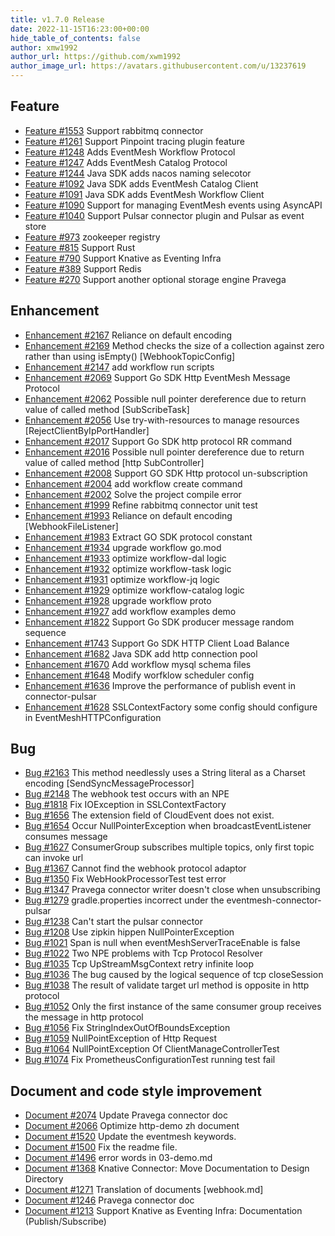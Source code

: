 ```yaml
---
title: v1.7.0 Release
date: 2022-11-15T16:23:00+00:00
hide_table_of_contents: false
author: xmw1992
author_url: https://github.com/xwm1992
author_image_url: https://avatars.githubusercontent.com/u/13237619
---
```


## Feature

- [Feature #1553](https://github.com/apache/eventmesh/issues/1553) Support rabbitmq connector
- [Feature #1261](https://github.com/apache/eventmesh/issues/1261) Support Pinpoint tracing plugin feature
- [Feature #1248](https://github.com/apache/eventmesh/issues/1248) Adds EventMesh Workflow Protocol
- [Feature #1247](https://github.com/apache/eventmesh/issues/1247) Adds EventMesh Catalog Protocol
- [Feature #1244](https://github.com/apache/eventmesh/issues/1244) Java SDK adds nacos naming selecotor
- [Feature #1092](https://github.com/apache/eventmesh/issues/1092) Java SDK adds EventMesh Catalog Client
- [Feature #1091](https://github.com/apache/eventmesh/issues/1091) Java SDK adds EventMesh Workflow Client
- [Feature #1090](https://github.com/apache/eventmesh/issues/1090) Support for managing EventMesh events using AsyncAPI
- [Feature #1040](https://github.com/apache/eventmesh/issues/1040) Support Pulsar connector plugin and Pulsar as event store
- [Feature #973](https://github.com/apache/eventmesh/issues/973) zookeeper registry
- [Feature #815](https://github.com/apache/eventmesh/issues/815) Support Rust
- [Feature #790](https://github.com/apache/eventmesh/issues/790) Support Knative as Eventing Infra
- [Feature #389](https://github.com/apache/eventmesh/issues/389) Support Redis
- [Feature #270](https://github.com/apache/eventmesh/issues/270) Support another optional storage engine Pravega


## Enhancement

- [Enhancement #2167](https://github.com/apache/eventmesh/issues/2167) Reliance on default encoding
- [Enhancement #2169](https://github.com/apache/eventmesh/issues/2169) Method checks the size of a collection against zero rather than using isEmpty() [WebhookTopicConfig]
- [Enhancement #2147](https://github.com/apache/eventmesh/issues/2147) add workflow run scripts
- [Enhancement #2069](https://github.com/apache/eventmesh/issues/2069) Support Go SDK Http EventMesh Message Protocol
- [Enhancement #2062](https://github.com/apache/eventmesh/issues/2062) Possible null pointer dereference due to return value of called method [SubScribeTask]
- [Enhancement #2056](https://github.com/apache/eventmesh/issues/2056) Use try-with-resources to manage resources [RejectClientByIpPortHandler]
- [Enhancement #2017](https://github.com/apache/eventmesh/issues/2017) Support Go SDK http protocol RR command
- [Enhancement #2016](https://github.com/apache/eventmesh/issues/2016) Possible null pointer dereference due to return value of called method [http SubController]
- [Enhancement #2008](https://github.com/apache/eventmesh/issues/2008) Support GO SDK Http protocol un-subscription
- [Enhancement #2004](https://github.com/apache/eventmesh/issues/2004) add workflow create command
- [Enhancement #2002](https://github.com/apache/eventmesh/issues/2002) Solve the project compile error
- [Enhancement #1999](https://github.com/apache/eventmesh/issues/1999) Refine rabbitmq connector unit test
- [Enhancement #1993](https://github.com/apache/eventmesh/issues/1993) Reliance on default encoding [WebhookFileListener]
- [Enhancement #1983](https://github.com/apache/eventmesh/issues/1983) Extract GO SDK protocol constant
- [Enhancement #1934](https://github.com/apache/eventmesh/issues/1934) upgrade workflow go.mod
- [Enhancement #1933](https://github.com/apache/eventmesh/issues/1933) optimize workflow-dal logic
- [Enhancement #1932](https://github.com/apache/eventmesh/issues/1932) optimize workflow-task logic
- [Enhancement #1931](https://github.com/apache/eventmesh/issues/1931) optimize workflow-jq logic
- [Enhancement #1929](https://github.com/apache/eventmesh/issues/1929) optimize workflow-catalog logic
- [Enhancement #1928](https://github.com/apache/eventmesh/issues/1928) upgrade workflow proto
- [Enhancement #1927](https://github.com/apache/eventmesh/issues/1927) add workflow examples demo
- [Enhancement #1822](https://github.com/apache/eventmesh/issues/1822) Support Go SDK producer message random sequence
- [Enhancement #1743](https://github.com/apache/eventmesh/issues/1743) Support Go SDK HTTP Client Load Balance
- [Enhancement #1682](https://github.com/apache/eventmesh/issues/1682 ) Java SDK add http connection pool
- [Enhancement #1670](https://github.com/apache/eventmesh/issues/1670) Add workflow mysql schema files
- [Enhancement #1648](https://github.com/apache/eventmesh/issues/1648) Modify worfklow scheduler config
- [Enhancement #1636](https://github.com/apache/eventmesh/issues/1636) Improve the performance of publish event in connector-pulsar
- [Enhancement #1628](https://github.com/apache/eventmesh/issues/1628) SSLContextFactory some config should configure in EventMeshHTTPConfiguration


## Bug

- [Bug #2163](https://github.com/apache/eventmesh/issues/2163) This method needlessly uses a String literal as a Charset encoding [SendSyncMessageProcessor]
- [Bug #2148](https://github.com/apache/eventmesh/issues/2148) The webhook test occurs with an NPE
- [Bug #1818](https://github.com/apache/eventmesh/issues/1818) Fix IOException in SSLContextFactory
- [Bug #1656](https://github.com/apache/eventmesh/issues/1656) The extension field of CloudEvent does not exist.
- [Bug #1654](https://github.com/apache/eventmesh/issues/1654) Occur NullPointerException when broadcastEventListener consumes message
- [Bug #1627](https://github.com/apache/eventmesh/issues/1627) ConsumerGroup subscribes multiple topics, only first topic can invoke url
- [Bug #1367](https://github.com/apache/eventmesh/issues/1367) Cannot find the webhook protocol adaptor
- [Bug #1350](https://github.com/apache/eventmesh/issues/1350) Fix WebHookProcessorTest test error
- [Bug #1347](https://github.com/apache/eventmesh/issues/1347) Pravega connector writer doesn't close when unsubscribing
- [Bug #1279](https://github.com/apache/eventmesh/issues/1279) gradle.properties incorrect under the eventmesh-connector-pulsar
- [Bug #1238](https://github.com/apache/eventmesh/issues/1238) Can't start the pulsar connector
- [Bug #1208](https://github.com/apache/eventmesh/issues/1208) Use zipkin hippen NullPointerException
- [Bug #1021](https://github.com/apache/eventmesh/issues/1021) Span is null when eventMeshServerTraceEnable is false
- [Bug #1022](https://github.com/apache/eventmesh/issues/1022) Two NPE problems with Tcp Protocol Resolver
- [Bug #1035](https://github.com/apache/eventmesh/issues/1035) Tcp UpStreamMsgContext retry infinite loop
- [Bug #1036](https://github.com/apache/eventmesh/issues/1036) The bug caused by the logical sequence of tcp closeSession
- [Bug #1038](https://github.com/apache/eventmesh/issues/1038) The result of validate target url method is opposite in http protocol
- [Bug #1052](https://github.com/apache/eventmesh/issues/1052) Only the first instance of the same consumer group receives the message in http protocol
- [Bug #1056](https://github.com/apache/eventmesh/issues/1056) Fix StringIndexOutOfBoundsException
- [Bug #1059](https://github.com/apache/eventmesh/issues/1059) NullPointException of Http Request
- [Bug #1064](https://github.com/apache/eventmesh/issues/1064) NullPointException Of ClientManageControllerTest
- [Bug #1074](https://github.com/apache/eventmesh/issues/1074) Fix PrometheusConfigurationTest running test fail


## Document and code style improvement

- [Document #2074](https://github.com/apache/eventmesh/issues/2074) Update Pravega connector doc
- [Document #2066](https://github.com/apache/eventmesh/issues/2066) Optimize http-demo zh document
- [Document #1520](https://github.com/apache/eventmesh/issues/1520) Update the eventmesh keywords.
- [Document #1500](https://github.com/apache/eventmesh/issues/1500) Fix the readme file.
- [Document #1496](https://github.com/apache/eventmesh/issues/1496) error words in 03-demo.md
- [Document #1368](https://github.com/apache/eventmesh/issues/1368) Knative Connector: Move Documentation to Design Directory
- [Document #1271](https://github.com/apache/eventmesh/issues/1271) Translation of documents [webhook.md]
- [Document #1246](https://github.com/apache/eventmesh/issues/1246) Pravega connector doc
- [Document #1213](https://github.com/apache/eventmesh/issues/1213) Support Knative as Eventing Infra: Documentation (Publish/Subscribe)


